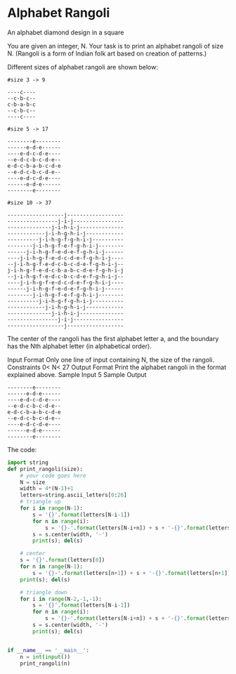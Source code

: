 # Alphabet Rangoli

An alphabet diamond design in a square

You are given an integer, N. Your task is to print an alphabet rangoli of size N. (Rangoli is a form of Indian folk art based on creation of patterns.)

Different sizes of alphabet rangoli are shown below:
```
#size 3 -> 9

----c----
--c-b-c--
c-b-a-b-c
--c-b-c--
----c----

#size 5 -> 17

--------e--------
------e-d-e------
----e-d-c-d-e----
--e-d-c-b-c-d-e--
e-d-c-b-a-b-c-d-e
--e-d-c-b-c-d-e--
----e-d-c-d-e----
------e-d-e------
--------e--------

#size 10 -> 37

------------------j------------------
----------------j-i-j----------------
--------------j-i-h-i-j--------------
------------j-i-h-g-h-i-j------------
----------j-i-h-g-f-g-h-i-j----------
--------j-i-h-g-f-e-f-g-h-i-j--------
------j-i-h-g-f-e-d-e-f-g-h-i-j------
----j-i-h-g-f-e-d-c-d-e-f-g-h-i-j----
--j-i-h-g-f-e-d-c-b-c-d-e-f-g-h-i-j--
j-i-h-g-f-e-d-c-b-a-b-c-d-e-f-g-h-i-j
--j-i-h-g-f-e-d-c-b-c-d-e-f-g-h-i-j--
----j-i-h-g-f-e-d-c-d-e-f-g-h-i-j----
------j-i-h-g-f-e-d-e-f-g-h-i-j------
--------j-i-h-g-f-e-f-g-h-i-j--------
----------j-i-h-g-f-g-h-i-j----------
------------j-i-h-g-h-i-j------------
--------------j-i-h-i-j--------------
----------------j-i-j----------------
------------------j------------------
```

The center of the rangoli has the first alphabet letter a, and the boundary has the Nth alphabet letter (in alphabetical order).

Input Format Only one line of input containing N, the size of the rangoli. Constraints 0< N< 27 Output Format Print the alphabet rangoli in the format explained above. Sample Input 5 Sample Output

```
--------e--------
------e-d-e------
----e-d-c-d-e----
--e-d-c-b-c-d-e--
e-d-c-b-a-b-c-d-e
--e-d-c-b-c-d-e--
----e-d-c-d-e----
------e-d-e------
--------e--------
```

The code:
```python
import string
def print_rangoli(size):
    # your code goes here
    N = size
    width = 4*(N-1)+1
    letters=string.ascii_letters[0:26]
    # triangle up
    for i in range(N-1):
        s = '{}'.format(letters[N-i-1])
        for n in range(i):
            s = '{}-'.format(letters[N-i+n]) + s + '-{}'.format(letters[N-i+n])
        s = s.center(width, '-')
        print(s); del(s)

    # center
    s = '{}'.format(letters[0])
    for n in range(N-1):
        s = '{}-'.format(letters[n+1]) + s + '-{}'.format(letters[n+1])
    print(s); del(s)

    # triangle down
    for i in range(N-2,-1,-1):
        s = '{}'.format(letters[N-i-1])
        for n in range(i):
            s = '{}-'.format(letters[N-i+n]) + s + '-{}'.format(letters[N-i+n])
        s = s.center(width, '-')
        print(s); del(s)


if __name__ == '__main__':
    n = int(input())
    print_rangoli(n)
```
